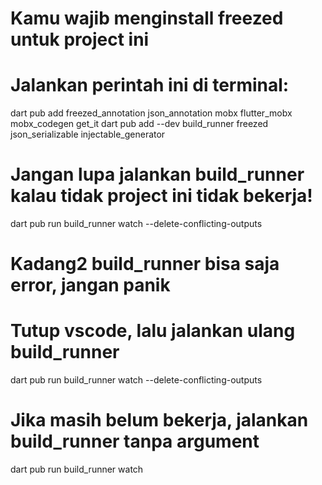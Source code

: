 # Kamu wajib menginstall freezed untuk project ini
# Jalankan perintah ini di terminal:

dart pub add freezed_annotation json_annotation mobx flutter_mobx mobx_codegen get_it
dart pub add --dev build_runner freezed json_serializable injectable_generator

# Jangan lupa jalankan build_runner kalau tidak project ini tidak bekerja!
dart pub run build_runner watch --delete-conflicting-outputs

# Kadang2 build_runner bisa saja error, jangan panik
# Tutup vscode, lalu jalankan ulang build_runner

dart pub run build_runner watch --delete-conflicting-outputs

# Jika masih belum bekerja, jalankan build_runner tanpa argument
dart pub run build_runner watch